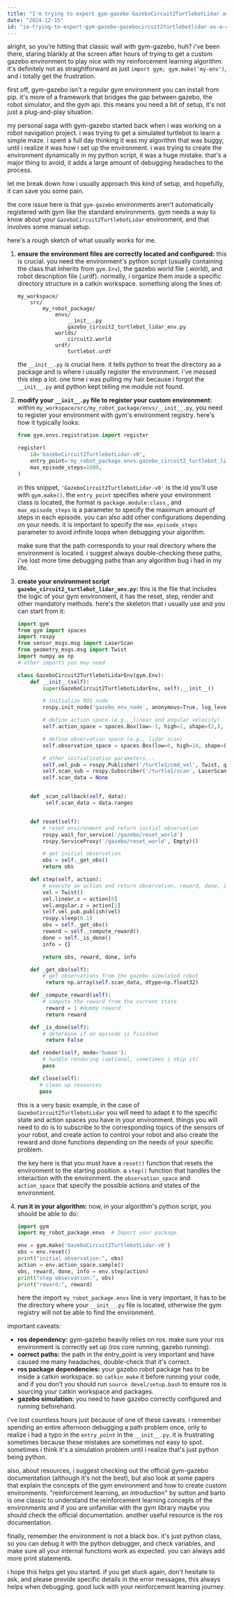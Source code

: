 ```yaml
---
title: "I'm trying to export gym-gazebo GazeboCircuit2TurtlebotLidar as a custom env to my algorithm. I could not import gym-gazebo as a typical gym env?"
date: "2024-12-15"
id: "im-trying-to-export-gym-gazebo-gazebocircuit2turtlebotlidar-as-a-custom-env-to-my-algorithm-i-could-not-import-gym-gazebo-as-a-typical-gym-env"
---
```


alright, so you’re hitting that classic wall with gym-gazebo, huh? i've been there, staring blankly at the screen after hours of trying to get a custom gazebo environment to play nice with my reinforcement learning algorithm. it's definitely not as straightforward as just `import gym; gym.make('my-env')`, and i totally get the frustration.

first off, gym-gazebo isn't a regular gym environment you can install from pip. it's more of a framework that bridges the gap between gazebo, the robot simulator, and the gym api. this means you need a bit of setup, it's not just a plug-and-play situation.

my personal saga with gym-gazebo started back when i was working on a robot navigation project. i was trying to get a simulated turtlebot to learn a simple maze. i spent a full day thinking it was my algorithm that was buggy, until i realize it was how i set up the environment. i was trying to create the environment dynamically in my python script, it was a huge mistake. that's a major thing to avoid, it adds a large amount of debugging headaches to the process.

let me break down how i usually approach this kind of setup, and hopefully, it can save you some pain.

the core issue here is that `gym-gazebo` environments aren't automatically registered with gym like the standard environments. gym needs a way to know about your `GazeboCircuit2TurtlebotLidar` environment, and that involves some manual setup.

here's a rough sketch of what usually works for me.

1.  **ensure the environment files are correctly located and configured:** this is crucial. you need the environment's python script (usually containing the class that inherits from `gym.Env`), the gazebo world file (.world), and robot description file (.urdf). normally, i organize them inside a specific directory structure in a catkin workspace. something along the lines of:

    ```
    my_workspace/
        src/
            my_robot_package/
                envs/
                    __init__.py
                    gazebo_circuit2_turtlebot_lidar_env.py
                worlds/
                    circuit2.world
                urdf/
                    turtlebot.urdf
    ```

    the `__init__.py` is crucial here. it tells python to treat the directory as a package and is where i usually register the environment. i've messed this step a lot. one time i was pulling my hair because i forgot the `__init__.py` and python kept telling me module not found.

2.  **modify your `__init__.py` file to register your custom environment:** within `my_workspace/src/my_robot_package/envs/__init__.py`, you need to register your environment with gym's environment registry. here's how it typically looks:

    ```python
    from gym.envs.registration import register

    register(
        id='GazeboCircuit2TurtlebotLidar-v0',
        entry_point='my_robot_package.envs.gazebo_circuit2_turtlebot_lidar_env:GazeboCircuit2TurtlebotLidarEnv',
        max_episode_steps=1000,
    )
    ```

    in this snippet, `'GazeboCircuit2TurtlebotLidar-v0'` is the id you'll use with `gym.make()`. the `entry_point` specifies where your environment class is located, the format is `package.module:class` , and `max_episode_steps` is a parameter to specify the maximum amount of steps in each episode. you can also add other configurations depending on your needs. it is important to specify the `max_episode_steps` parameter to avoid infinite loops when debugging your algorithm.

    make sure that the path corresponds to your real directory where the environment is located. i suggest always double-checking these paths, i've lost more time debugging paths than any algorithm bug i had in my life.

3. **create your environment script `gazebo_circuit2_turtlebot_lidar_env.py`:**
    this is the file that includes the logic of your gym environment, it has the reset, step, render and other mandatory methods. here's the skeleton that i usually use and you can start from it:

    ```python
    import gym
    from gym import spaces
    import rospy
    from sensor_msgs.msg import LaserScan
    from geometry_msgs.msg import Twist
    import numpy as np
    # other imports you may need

    class GazeboCircuit2TurtlebotLidarEnv(gym.Env):
        def __init__(self):
            super(GazeboCircuit2TurtlebotLidarEnv, self).__init__()

            # initialize ROS node
            rospy.init_node('gazebo_env_node', anonymous=True, log_level=rospy.WARN)

            # define action space (e.g., linear and angular velocity)
            self.action_space = spaces.Box(low=-1, high=1, shape=(2,), dtype=np.float32)

            # define observation space (e.g., lidar scan)
            self.observation_space = spaces.Box(low=0, high=10, shape=(360,), dtype=np.float32)

            # other initialization parameters...
            self.vel_pub = rospy.Publisher('/turtle1/cmd_vel', Twist, queue_size=1)
            self.scan_sub = rospy.Subscriber('/turtle1/scan', LaserScan, self._scan_callback)
            self.scan_data = None


        def _scan_callback(self, data):
             self.scan_data = data.ranges


        def reset(self):
            # reset environment and return initial observation
            rospy.wait_for_service('/gazebo/reset_world')
            rospy.ServiceProxy('/gazebo/reset_world', Empty)()

            # get initial observation
            obs = self._get_obs()
            return obs

        def step(self, action):
            # execute an action and return observation, reward, done, info
            vel = Twist()
            vel.linear.x = action[0]
            vel.angular.z = action[1]
            self.vel_pub.publish(vel)
            rospy.sleep(0.1)
            obs = self._get_obs()
            reward = self._compute_reward()
            done = self._is_done()
            info = {}

            return obs, reward, done, info

        def _get_obs(self):
            # get observations from the gazebo simulated robot
             return np.array(self.scan_data, dtype=np.float32)

        def _compute_reward(self):
            # compute the reward from the current state
             reward = 1 #dummy reward
             return reward

        def _is_done(self):
            # determine if an episode is finished
             return False

        def render(self, mode='human'):
            # handle rendering (optional, sometimes i skip it)
            pass

        def close(self):
           # clean up resources
           pass

    ```

    this is a very basic example, in the case of `GazeboCircuit2TurtlebotLidar` you will need to adapt it to the specific state and action spaces you have in your environment. things you will need to do is to subscribe to the corresponding topics of the sensors of your robot, and create action to control your robot and also create the reward and done functions depending on the needs of your specific problem.

    the key here is that you must have a `reset()` function that resets the environment to the starting position. a `step()` function that handles the interaction with the environment. the `observation_space` and `action_space` that specify the possible actions and states of the environment.

4.  **run it in your algorithm:** now, in your algorithm's python script, you should be able to do:

    ```python
    import gym
    import my_robot_package.envs  # Import your package

    env = gym.make('GazeboCircuit2TurtlebotLidar-v0')
    obs = env.reset()
    print("initial observation:", obs)
    action = env.action_space.sample()
    obs, reward, done, info = env.step(action)
    print("step observation:", obs)
    print("reward:", reward)
    ```

    here the import `my_robot_package.envs` line is very important, it has to be the directory where your `__init__.py` file is located, otherwise the gym registry will not be able to find the environment.

important caveats:

*   **ros dependency:** gym-gazebo heavily relies on ros. make sure your ros environment is correctly set up (ros core running, gazebo running).
*   **correct paths:** the path in the entry_point is very important and have caused me many headaches, double-check that it's correct.
*   **ros package dependencies:** your gazebo robot package has to be inside a catkin workspace. so `catkin_make` it before running your code, and if you don't you should run `source devel/setup.bash` to ensure ros is sourcing your catkin workspace and packages.
*   **gazebo simulation:** you need to have gazebo correctly configured and running beforehand.

i've lost countless hours just because of one of these caveats. i remember spending an entire afternoon debugging a path problem once, only to realize i had a typo in the `entry_point` in the `__init__.py`. it is frustrating sometimes because these mistakes are sometimes not easy to spot. sometimes i think it's a simulation problem until i realize that's just python being python.

also, about resources, i suggest checking out the official gym-gazebo documentation (although it's not the best), but also look at some papers that explain the concepts of the gym environment and how to create custom environments. "reinforcement learning, an introduction" by sutton and barto is one classic to understand the reinforcement learning concepts of the environments and if you are unfamiliar with the gym library maybe you should check the official documentation. another useful resource is the ros documentation.

finally, remember the environment is not a black box. it's just python class, so you can debug it with the python debugger, and check variables, and make sure all your internal functions work as expected. you can always add more print statements.

i hope this helps get you started. if you get stuck again, don't hesitate to ask, and please provide specific details in the error messages, this always helps when debugging. good luck with your reinforcement learning journey.
